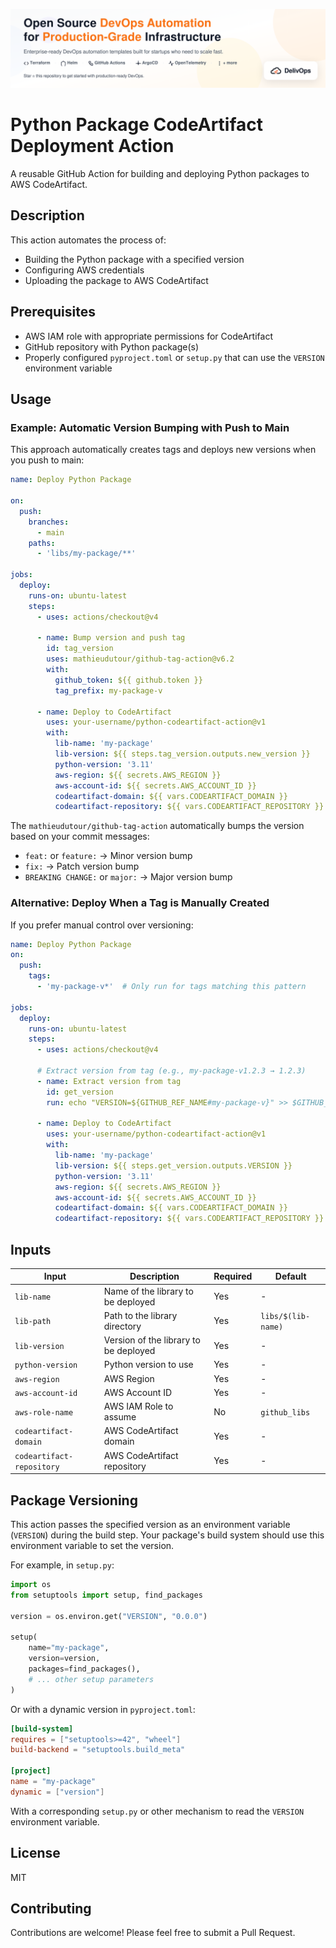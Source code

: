 [![DelivOps banner](https://raw.githubusercontent.com/delivops/.github/main/images/banner.png?raw=true)](https://delivops.com)

# Python Package CodeArtifact Deployment Action

A reusable GitHub Action for building and deploying Python packages to AWS CodeArtifact.

## Description

This action automates the process of:
- Building the Python package with a specified version
- Configuring AWS credentials
- Uploading the package to AWS CodeArtifact

## Prerequisites

- AWS IAM role with appropriate permissions for CodeArtifact
- GitHub repository with Python package(s)
- Properly configured `pyproject.toml` or `setup.py` that can use the `VERSION` environment variable

## Usage

### Example: Automatic Version Bumping with Push to Main

This approach automatically creates tags and deploys new versions when you push to main:

```yaml
name: Deploy Python Package

on:
  push:
    branches:
      - main
    paths:
      - 'libs/my-package/**'

jobs:
  deploy:
    runs-on: ubuntu-latest
    steps:
      - uses: actions/checkout@v4

      - name: Bump version and push tag
        id: tag_version
        uses: mathieudutour/github-tag-action@v6.2
        with:
          github_token: ${{ github.token }}
          tag_prefix: my-package-v
      
      - name: Deploy to CodeArtifact
        uses: your-username/python-codeartifact-action@v1
        with:
          lib-name: 'my-package'
          lib-version: ${{ steps.tag_version.outputs.new_version }}
          python-version: '3.11'
          aws-region: ${{ secrets.AWS_REGION }}
          aws-account-id: ${{ secrets.AWS_ACCOUNT_ID }}
          codeartifact-domain: ${{ vars.CODEARTIFACT_DOMAIN }}
          codeartifact-repository: ${{ vars.CODEARTIFACT_REPOSITORY }}
```

The `mathieudutour/github-tag-action` automatically bumps the version based on your commit messages:
- `feat:` or `feature:` → Minor version bump
- `fix:` → Patch version bump
- `BREAKING CHANGE:` or `major:` → Major version bump

### Alternative: Deploy When a Tag is Manually Created

If you prefer manual control over versioning:

```yaml
name: Deploy Python Package
on:
  push:
    tags:
      - 'my-package-v*'  # Only run for tags matching this pattern

jobs:
  deploy:
    runs-on: ubuntu-latest
    steps:
      - uses: actions/checkout@v4
      
      # Extract version from tag (e.g., my-package-v1.2.3 → 1.2.3)
      - name: Extract version from tag
        id: get_version
        run: echo "VERSION=${GITHUB_REF_NAME#my-package-v}" >> $GITHUB_OUTPUT
      
      - name: Deploy to CodeArtifact
        uses: your-username/python-codeartifact-action@v1
        with:
          lib-name: 'my-package'
          lib-version: ${{ steps.get_version.outputs.VERSION }}
          python-version: '3.11'
          aws-region: ${{ secrets.AWS_REGION }}
          aws-account-id: ${{ secrets.AWS_ACCOUNT_ID }}
          codeartifact-domain: ${{ vars.CODEARTIFACT_DOMAIN }}
          codeartifact-repository: ${{ vars.CODEARTIFACT_REPOSITORY }}
```

## Inputs

| Input | Description | Required | Default |
|-------|-------------|----------|---------|
| `lib-name` | Name of the library to be deployed | Yes | - |
| `lib-path` | Path to the library directory | Yes | `libs/$(lib-name)` |
| `lib-version` | Version of the library to be deployed | Yes | - |
| `python-version` | Python version to use | Yes | - |
| `aws-region` | AWS Region | Yes | - |
| `aws-account-id` | AWS Account ID | Yes | - |
| `aws-role-name` | AWS IAM Role to assume | No | `github_libs` |
| `codeartifact-domain` | AWS CodeArtifact domain | Yes | - |
| `codeartifact-repository` | AWS CodeArtifact repository | Yes | - |

## Package Versioning

This action passes the specified version as an environment variable (`VERSION`) during the build step. Your package's build system should use this environment variable to set the version.

For example, in `setup.py`:

```python
import os
from setuptools import setup, find_packages

version = os.environ.get("VERSION", "0.0.0")

setup(
    name="my-package",
    version=version,
    packages=find_packages(),
    # ... other setup parameters
)
```

Or with a dynamic version in `pyproject.toml`:

```toml
[build-system]
requires = ["setuptools>=42", "wheel"]
build-backend = "setuptools.build_meta"

[project]
name = "my-package"
dynamic = ["version"]
```

With a corresponding `setup.py` or other mechanism to read the `VERSION` environment variable.

## License

MIT

## Contributing

Contributions are welcome! Please feel free to submit a Pull Request.